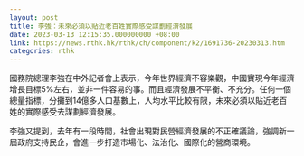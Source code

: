 ```yaml
---
layout: post
title: 李強：未來必須以貼近老百姓實際感受謀劃經濟發展
date: 2023-03-13 12:15:35.000000000 +08:00
link: https://news.rthk.hk/rthk/ch/component/k2/1691736-20230313.htm
categories: rthk
---
```


國務院總理李強在中外記者會上表示，今年世界經濟不容樂觀，中國實現今年經濟增長目標5%左右，並非一件容易的事。而且經濟發展不平衡、不充分。任何一個總量指標，分攤到14億多人口基數上，人均水平比較有限，未來必須以貼近老百姓的實際感受去謀劃經濟發展。

李強又提到，去年有一段時間，社會出現對民營經濟發展的不正確議論，強調新一屆政府支持民企，會進一步打造市場化、法治化、國際化的營商環境。

